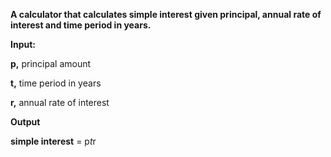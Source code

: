 **A calculator that calculates simple interest given principal, annual rate of interest and time period in years.**

**Input:**

   **p,** principal amount
   
   **t,** time period in years
   
   **r,** annual rate of interest
   
**Output**

   **simple interest** = p*t*r
